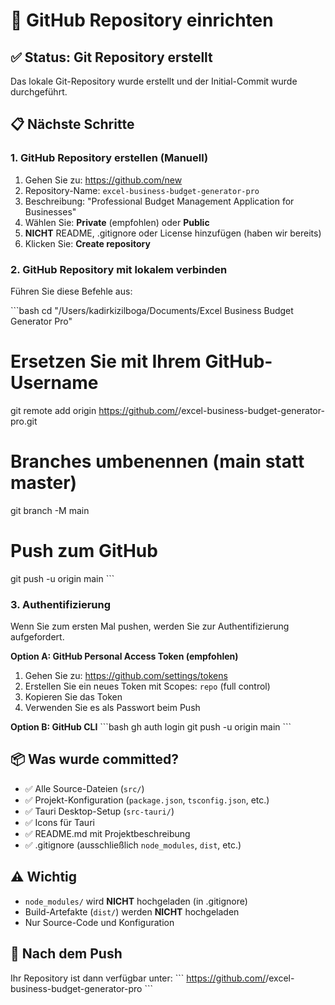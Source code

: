 # 🚀 GitHub Repository einrichten

## ✅ Status: Git Repository erstellt

Das lokale Git-Repository wurde erstellt und der Initial-Commit wurde durchgeführt.

## 📋 Nächste Schritte

### 1. GitHub Repository erstellen (Manuell)

1. Gehen Sie zu: https://github.com/new
2. Repository-Name: `excel-business-budget-generator-pro`
3. Beschreibung: "Professional Budget Management Application for Businesses"
4. Wählen Sie: **Private** (empfohlen) oder **Public**
5. **NICHT** README, .gitignore oder License hinzufügen (haben wir bereits)
6. Klicken Sie: **Create repository**

### 2. GitHub Repository mit lokalem verbinden

Führen Sie diese Befehle aus:

\`\`\`bash
cd "/Users/kadirkizilboga/Documents/Excel Business Budget Generator Pro"

# Ersetzen Sie <IHR-GITHUB-USERNAME> mit Ihrem GitHub-Username
git remote add origin https://github.com/<IHR-GITHUB-USERNAME>/excel-business-budget-generator-pro.git

# Branches umbenennen (main statt master)
git branch -M main

# Push zum GitHub
git push -u origin main
\`\`\`

### 3. Authentifizierung

Wenn Sie zum ersten Mal pushen, werden Sie zur Authentifizierung aufgefordert.

**Option A: GitHub Personal Access Token (empfohlen)**
1. Gehen Sie zu: https://github.com/settings/tokens
2. Erstellen Sie ein neues Token mit Scopes: `repo` (full control)
3. Kopieren Sie das Token
4. Verwenden Sie es als Passwort beim Push

**Option B: GitHub CLI**
\`\`\`bash
gh auth login
git push -u origin main
\`\`\`

## 📦 Was wurde committed?

- ✅ Alle Source-Dateien (`src/`)
- ✅ Projekt-Konfiguration (`package.json`, `tsconfig.json`, etc.)
- ✅ Tauri Desktop-Setup (`src-tauri/`)
- ✅ Icons für Tauri
- ✅ README.md mit Projektbeschreibung
- ✅ .gitignore (ausschließlich `node_modules`, `dist`, etc.)

## ⚠️ Wichtig

- `node_modules/` wird **NICHT** hochgeladen (in .gitignore)
- Build-Artefakte (`dist/`) werden **NICHT** hochgeladen
- Nur Source-Code und Konfiguration

## 🎉 Nach dem Push

Ihr Repository ist dann verfügbar unter:
\`\`\`
https://github.com/<IHR-USERNAME>/excel-business-budget-generator-pro
\`\`\`

